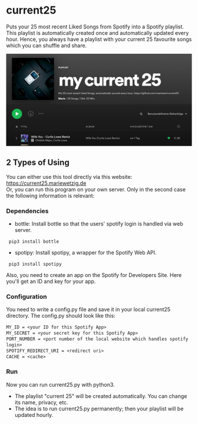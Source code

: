 # current25
Puts your 25 most recent Liked Songs from Spotify into a Spotify playlist.
This playlist is automatically created once and automatically updated every hour.
Hence, you always have a playlist with your current 25 favourite songs which you can shuffle and share.

![](screenshot.JPG)

## 2 Types of Using
You can either use this tool directly via this website: https://current25.mariewetzig.de \
Or, you can run this program on your own server.
Only in the second case the following information is relevant:

### Dependencies
- bottle: Install bottle so that the users' spotify login is handled via web server.
 ```
  pip3 install bottle
 ```
- spotipy: Install spotipy, a wrapper for the Spotify Web API.
 ```
  pip3 install spotipy
 ```
  Also, you need to create an app on the Spotify for Developers Site. Here you'll get an ID and key for your app.
### Configuration
You need to write a config.py file and save it in your local current25 directory.
The config.py should look like this:
 ```
MY_ID = <your ID for this Spotify App>
MY_SECRET = <your secret key for this Spotify App>
PORT_NUMBER = <port number of the local website which handles spotify login>
SPOTIFY_REDIRECT_URI = <redirect uri>
CACHE = <cache>
 ```
### Run
Now you can run current25.py with python3.
- The playlist "current 25" will be created automatically. You can change its name, privacy, etc.
- The idea is to run current25.py permanently; then your playlist will be updated hourly.
